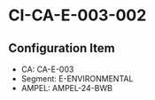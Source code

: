 # CI-CA-E-003-002

## Configuration Item
- CA: CA-E-003
- Segment: E-ENVIRONMENTAL
- AMPEL: AMPEL-24-BWB
